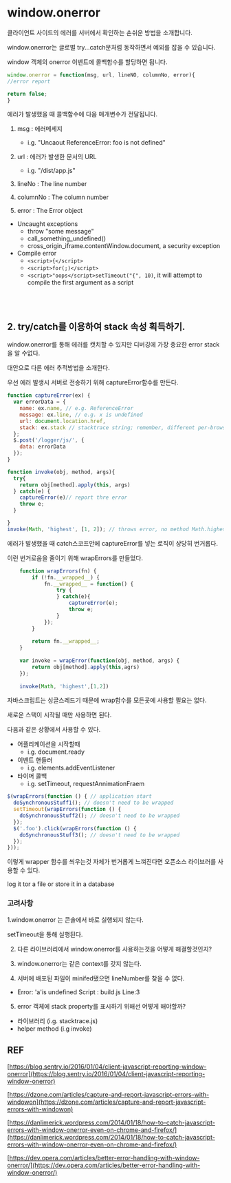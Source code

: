 # window.onerror

클라이언트 사이드의 에러를 서버에서 확인하는 손쉬운 방법을 소개합니다.  

window.onerror는 글로벌 try...catch문처럼 동작하면서 예외를 잡을 수 있습니다.

window 객체의 onerror 이벤트에 콜백함수를 할당하면 됩니다.
```js
window.onerror = function(msg, url, lineNO, columnNo, error){
//error report

return false;
}
```

에러가 발생했을 때 콜백함수에 다음 매개변수가 전달됩니다.

1. msg : 에러메세지
    - i.g. "Uncaout ReferenceError: foo is not defined"
2. url : 에러가 발생한 문서의 URL
    - i.g.  "/dist/app.js"

3. lineNo : The line number
4. columnNo  : The column number
5. error : The Error object

- Uncaught exceptions
    - throw "some message"
    - call_something_undefined()
    - cross_origin_iframe.contentWindow.document, a security exception
- Compile error
    - `<script>{</script>`
    - `<script>for(;)</script>`
    - `<script>"oops</script>setTimeout("{", 10)`, it will attempt to compile the first argument as a script


<br><br>
## 2. try/catch를 이용하여 stack 속성 획득하기.

window.onerror를 통해 에러를 캣치할 수 있지만 디버깅에 가장 중요한 error stack을 알 수없다.

대안으로 다른 에러 추적방법을 소개한다.

우선 에러 발생시 서버로 전송하기 위해  captureError함수를 만든다.
```js
function captureError(ex) {
  var errorData = {
    name: ex.name, // e.g. ReferenceError
    message: ex.line, // e.g. x is undefined
    url: document.location.href,
    stack: ex.stack // stacktrace string; remember, different per-browser!
  };
  $.post('/logger/js/', {
    data: errorData
  });
}
```
```js
function invoke(obj, method, args){
  try{
    return obj[method].apply(this, args)
  } catch(e) {
    captureError(e)// report thre error
    throw e;	
  }

}
invoke(Math, 'highest', [1, 2]); // throws error, no method Math.highest
```
에러가 발생했을 때 catch스코프안에 captureError를 넣는 로직이 상당히 번거롭다.

이런 번거로움을 줄이기 위해 wrapErrors를 만들었다.
```js
    function wrapErrors(fn) {
    	if (!fn.__wrapped__) {
    		fn.__wrapped__ = function() {
    			try {
    			} catch(e){
    				captureError(e);
    				throw e;
    			}
    		});
    	}
    	
    	return fn.__wrapped__;
    }
    
    var invoke = wrapError(function(obj, method, args) {
    	return obj[method].apply(this,agrs)
    });
    
    invoke(Math, 'highest',[1,2])
```
자바스크립트는 싱글스레드기 때문에 wrap함수를 모든곳에 사용할 필요는 없다.

새로운 스택이 시작될 때만 사용하면 된다.

다음과 같은 상황에서 사용할 수 있다.

- 어플리케이션을 시작할때
    - i.g. document.ready
- 이벤트 핸들러
    - i.g. elements.addEventListener
- 타이머 콜백
    - i.g. setTimeout, requestAnnimationFraem
```js
$(wrapErrors(function () { // application start
  doSynchronousStuff1(); // doesn't need to be wrapped
  setTimeout(wrapErrors(function () {
    doSynchronousStuff2(); // doesn't need to be wrapped
  });
  $('.foo').click(wrapErrors(function () {
    doSynchronousStuff3(); // doesn't need to be wrapped
  });
}));
```
이렇게 wrapper 함수를 씌우는것 자체가 번거롭게 느껴진다면 오픈소스 라이브러를 사용할 수 있다.

log it tor a file or store it in a database

### 고려사항

1.window.onerror 는 콘솔에서 바로 실행되지 않는다.

setTimeout을 통해 실행된다.

2. 다른 라이브러리에서 window.onerror를 사용하는것을 어떻게 해결할것인지?

3. window.onerror는 같은 context를 갖지 않는다.

4. 서버에 배포된 파일이 minifed됐으면 lineNumber를 찾을 수 없다.

- Error: 'a'is undefined Script : build.js Line:3

5. error 객체에 stack property를 표시하기 위해선 어떻게 해야할까?

- 라이브러리 (i.g. stacktrace.js)
- helper method (i.g invoke)


## REF

[https://blog.sentry.io/2016/01/04/client-javascript-reporting-window-onerror](https://blog.sentry.io/2016/01/04/client-javascript-reporting-window-onerror)

[https://dzone.com/articles/capture-and-report-javascript-errors-with-windowon](https://dzone.com/articles/capture-and-report-javascript-errors-with-windowon) 

[https://danlimerick.wordpress.com/2014/01/18/how-to-catch-javascript-errors-with-window-onerror-even-on-chrome-and-firefox/](https://danlimerick.wordpress.com/2014/01/18/how-to-catch-javascript-errors-with-window-onerror-even-on-chrome-and-firefox/)

[https://dev.opera.com/articles/better-error-handling-with-window-onerror/](https://dev.opera.com/articles/better-error-handling-with-window-onerror/)